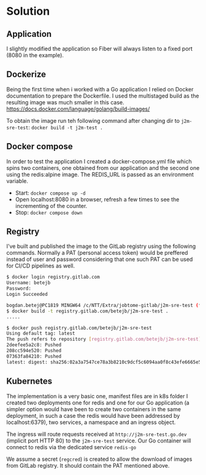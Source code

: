 # Solution

## Application

I slightly modified the application so Fiber will always listen to a fixed port (8080 in the example).

## Dockerize

Being the first time when i worked with a Go application I relied on Docker documentation to prepare the Dockerfile. I used the multistaged build as the resulting image was much smaller in this case.
<https://docs.docker.com/language/golang/build-images/>

To obtain the image run teh following command after changing dir to `j2m-sre-test`:
`docker build -t j2m-test .`

## Docker compose

In order to test the application I created a docker-compose.yml file which spins two containers, one obtained from our application and the second one using the redis:alpine image.
The REDIS_URL is passed as an environment variable.

- Start:
`docker compose up -d`
- Open localhost:8080 in a browser, refresh a few times to see the incrementing of the counter.
- Stop:
`docker compose down`

## Registry

I've built and published the image to the GitLab registry using the following commands.
Normally a PAT (personal access token) would be preffered instead of user and password considering that one such PAT can be used for CI/CD pipelines as well.

```bash
$ docker login registry.gitlab.com
Username: betejb
Password: 
Login Succeeded

bogdan.betej@PC1819 MINGW64 /c/NTT/Extra/jobtome-gitlab/j2m-sre-test (feature/prepare-build)
$ docker build -t registry.gitlab.com/betejb/j2m-sre-test .
.....

$ docker push registry.gitlab.com/betejb/j2m-sre-test
Using default tag: latest
The push refers to repository [registry.gitlab.com/betejb/j2m-sre-test]
2deefee5a2c8: Pushed
208cc594e520: Pushed
07363fa84210: Pushed
latest: digest: sha256:02a3a7547ce78a3b8210c9dcf5c6094aa0f8c43efe6665e51b999e1cf64414c6 size: 949
```

## Kubernetes

The implementation is a very basic one, manifest files are in k8s folder
I created two deployments one for redis and one for our Go application (a simpler option would have been to create two containers in the same deployment, in such a case the redis would have been addressed by localhost:6379), two services, a namespace and an ingress object.

The ingress will route requests received at `http://j2m-sre-test.go.dev` (implicit port HTTP 80) to the `j2m-sre-test` service.
Our Go container will connect to redis via the dedicated service `redis-go`

We assume a secret (`regcred`) is created to allow the download of images from GitLab registry. It should contain the PAT mentioned above.